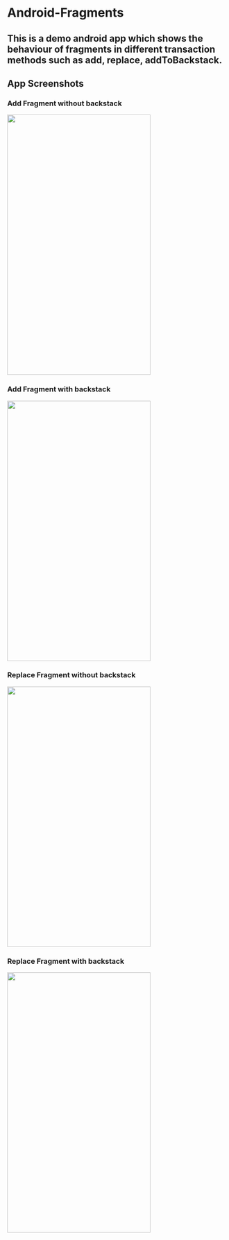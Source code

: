 # Android-Fragments

## This is a demo android app which shows the behaviour of fragments in different transaction methods such as add, replace, addToBackstack.

## App Screenshots

### Add Fragment without backstack

<img src="https://github.com/rahul6975/Android-Fragments/blob/master/screenshots/addFragmentWithoutBackstack.gif" width="330" height="600"/>

### Add Fragment with backstack

<img src="https://github.com/rahul6975/Android-Fragments/blob/master/screenshots/addFragmentWithBackstack.gif" width="330" height="600"/>

### Replace Fragment without backstack

<img src="https://github.com/rahul6975/Android-Fragments/blob/master/screenshots/replaceFragmentWithoutBackstack.gif" width="330" height="600"/>

### Replace Fragment with backstack

<img src="https://github.com/rahul6975/Android-Fragments/blob/master/screenshots/replaceFragmentWithBackstack.gif" width="330" height="600"/>

